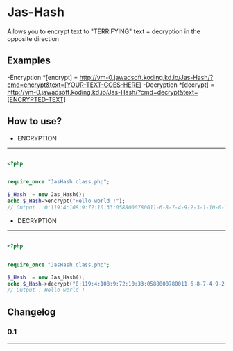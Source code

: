 
# Jas-Hash

Allows you to encrypt text to "TERRIFYING" text + decryption in the opposite direction

## Examples  

-Encryption
*[encrypt] = http://vm-0.jawadsoft.koding.kd.io/Jas-Hash/?cmd=encrypt&text=[YOUR-TEXT-GOES-HERE] 
-Decryption
*[decrypt] = http://vm-0.jawadsoft.koding.kd.io/Jas-Hash/?cmd=decrypt&text=[ENCRYPTED-TEXT] 


## How to use? 

- ENCRYPTION
-----------

```php

<?php


require_once "JasHash.class.php";

$_Hash  = new Jas_Hash();
echo $_Hash->encrypt("Hello world !");
// Output : 0:119:4:108:9:72:10:33:0588000780011-6-8-7-4-9-2-3-1-10-0-12-11-5

```

- DECRYPTION
-----------

```php

<?php


require_once "JasHash.class.php";

$_Hash  = new Jas_Hash();
echo $_Hash->decrypt("0:119:4:108:9:72:10:33:0588000780011-6-8-7-4-9-2-3-1-10-0-12-11-5");
// Output : Hello world !
```



## Changelog

### 0.1

----

